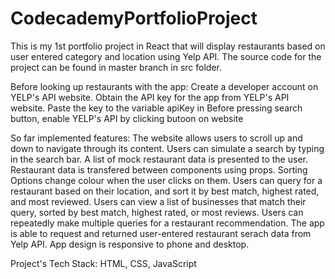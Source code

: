 # CodecademyPortfolioProject
This is my 1st portfolio project in React that will display restaurants based on user entered category and location using Yelp API.
The source code for the project can be found in master branch in src folder.

Before looking up restaurants with the app:
  Create a developer account on YELP's API website.
  Obtain the API key for the app from YELP's API website.
  Paste the key to the variable apiKey in 
  Before pressing search button, enable YELP's API by clicking butoon on website

So far implemented features:
  The website allows users to scroll up and down to navigate through its content.
  Users can simulate a search by typing in the search bar.
  A list of mock restaurant data is presented to the user.
  Restaurant data is transfered between components using props.
  Sorting Options change colour when the user clicks on them.
  Users can query for a restaurant based on their location, and sort it by best match, highest rated, and most reviewed.
  Users can view a list of businesses that match their query, sorted by best match, highest rated, or most reviews.
  Users can repeatedly make multiple queries for a restaurant recommendation.
  The app is able to request and returned user-entered restaurant serach data from Yelp API.
  App design is responsive to phone and desktop.
  
  

Project's Tech Stack:
  HTML, CSS, JavaScript



